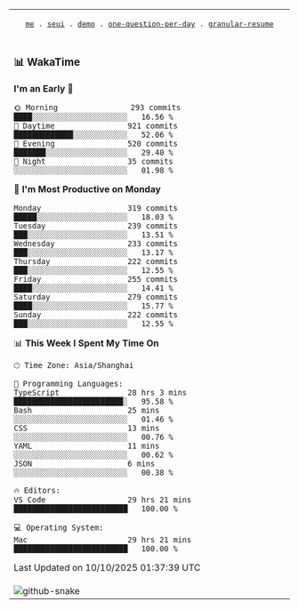 
<div align="center">

<table>
<tr><td>
  <p align="center">
  <samp>
    <a href="https://github.com/seaeam/seaeam">me</a> .
    <a href="https://github.com/SeaMmMm/se-element">seui</a> .
    <a href="https://github.com/seaeam/project-demo">demo</a> .
    <a href="https://github.com/506-FETL/one-question-per-day">one-question-per-day</a> .
    <a href="https://github.com/506-FETL/one-question-per-day">granular-resume</a>
    
  </samp>
    </p>
</td></tr>

<tr><td>

### 📊 WakaTime

<!--START_SECTION:waka-->
**I'm an Early 🐤** 

```text
🌞 Morning                293 commits         ████░░░░░░░░░░░░░░░░░░░░░   16.56 % 
🌆 Daytime                921 commits         █████████████░░░░░░░░░░░░   52.06 % 
🌃 Evening                520 commits         ███████░░░░░░░░░░░░░░░░░░   29.40 % 
🌙 Night                  35 commits          ░░░░░░░░░░░░░░░░░░░░░░░░░   01.98 % 
```
📅 **I'm Most Productive on Monday** 

```text
Monday                   319 commits         █████░░░░░░░░░░░░░░░░░░░░   18.03 % 
Tuesday                  239 commits         ███░░░░░░░░░░░░░░░░░░░░░░   13.51 % 
Wednesday                233 commits         ███░░░░░░░░░░░░░░░░░░░░░░   13.17 % 
Thursday                 222 commits         ███░░░░░░░░░░░░░░░░░░░░░░   12.55 % 
Friday                   255 commits         ████░░░░░░░░░░░░░░░░░░░░░   14.41 % 
Saturday                 279 commits         ████░░░░░░░░░░░░░░░░░░░░░   15.77 % 
Sunday                   222 commits         ███░░░░░░░░░░░░░░░░░░░░░░   12.55 % 
```


📊 **This Week I Spent My Time On** 

```text
🕑︎ Time Zone: Asia/Shanghai

💬 Programming Languages: 
TypeScript               28 hrs 3 mins       ████████████████████████░   95.58 % 
Bash                     25 mins             ░░░░░░░░░░░░░░░░░░░░░░░░░   01.46 % 
CSS                      13 mins             ░░░░░░░░░░░░░░░░░░░░░░░░░   00.76 % 
YAML                     11 mins             ░░░░░░░░░░░░░░░░░░░░░░░░░   00.62 % 
JSON                     6 mins              ░░░░░░░░░░░░░░░░░░░░░░░░░   00.38 % 

🔥 Editors: 
VS Code                  29 hrs 21 mins      █████████████████████████   100.00 % 

💻 Operating System: 
Mac                      29 hrs 21 mins      █████████████████████████   100.00 % 
```


 Last Updated on 10/10/2025 01:37:39 UTC
<!--END_SECTION:waka-->
</td></tr>

<tr><td>
  <img alt="github-snake" src="profile-snake-contrib/github-user-contribution.svg"/>
</td></tr>

</table>
